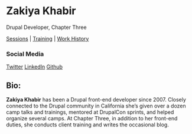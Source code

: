 
# Zakiya Khabir
Drupal Developer, Chapter Three

[Sessions](sessions.md) | [Training](training.md) | [Work History](history.md)

### Social Media
[Twitter](https://twitter.com/zakiyadesigns)
[LinkedIn](https://www.linkedin.com/in/zakiyakhabir/)
[Github](https://github.com/zakiya)


## Bio:
**Zakiya Khabir** has been a Drupal front-end developer since 2007. Closely connected to the Drupal community in California she’s given over a dozen camp talks and trainings, mentored at DrupalCon sprints, and helped organize several camps. At Chapter Three, in addition to her front-end duties, she conducts client training and writes the occasional blog. 

